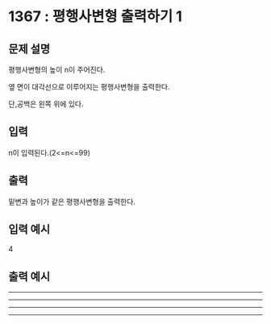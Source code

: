 # 1367 : 평행사변형 출력하기 1
  
## 문제 설명    
평행사변형의 높이 n이 주어진다.

옆 면이 대각선으로 이루어지는 평행사변형을 출력한다.

단,공백은 왼쪽 위에 있다.

## 입력
n이 입력된다.(2<=n<=99)

## 출력
밑변과 높이가 같은 평행사변형을 출력한다.

## 입력 예시   
4

## 출력 예시
   ****
  ****
 ****
****